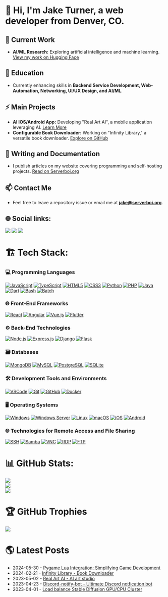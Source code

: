 # 👋 Hi, I'm Jake Turner, a web developer from Denver, CO.

## 🔭 Current Work
- **AI/ML Research:** Exploring artificial intelligence and machine learning. [View my work on Hugging Face](https://huggingface.co/JakeTurner616)

## 🧠 Education
- Currently enhancing skills in **Backend Service Development, Web-Automation, Networking, UI/UX Design, and AI/ML**.

## ⚡ Main Projects
- **AI IOS/Android App:** Developing "Real Art AI", a mobile application leveraging AI. [Learn More](https://app.serverboi.org)
- **Configurable Book Downloader:** Working on "Infinity Library," a versatile book downloader. [Explore on GitHub](https://github.com/JakeTurner616/Infinity-Library)

## 📝 Writing and Documentation
- I publish articles on my website covering programming and self-hosting projects. [Read on Serverboi.org](https://serverboi.org)

## 📫 Contact Me
- Feel free to leave a repository issue or email me at **jake@serverboi.org**.


## 🌐 Social links:
[![](https://img.shields.io/badge/%F0%9F%A4%97%20Hugging%20Face-white?style=flat)](https://huggingface.co/JakeTurner616) [![](https://img.shields.io/twitter/url?url=https%3A%2F%2Fcodepen.io%2Fjaketurner616&logo=codepen&label=CodePen)](https://codepen.io/jaketurner616) [![](https://img.shields.io/twitter/url?url=https%3A%2F%2Ftwitter.com%2Fjek92090056&label=Tweet)](https://twitter.com/jek92090056)




# 🏗️ Tech Stack:

### 💻 Programming Languages
[![JavaScript](https://img.shields.io/badge/JavaScript-323330?style=for-the-badge&logo=javascript&logoColor=F7DF1E)](https://developer.mozilla.org/en-US/docs/Web/JavaScript)
[![TypeScript](https://img.shields.io/badge/TypeScript-007ACC?style=for-the-badge&logo=typescript&logoColor=white)](https://www.typescriptlang.org/)
[![HTML5](https://img.shields.io/badge/HTML5-E34F26?style=for-the-badge&logo=html5&logoColor=white)](https://html.spec.whatwg.org/)
[![CSS3](https://img.shields.io/badge/CSS3-1572B6?style=for-the-badge&logo=css3&logoColor=white)](https://www.w3.org/Style/CSS/Overview.en.html)
[![Python](https://img.shields.io/badge/Python-FFD43B?style=for-the-badge&logo=python&logoColor=blue)](https://www.python.org/)
[![PHP](https://img.shields.io/badge/PHP-777BB4?style=for-the-badge&logo=php&logoColor=white)](https://www.php.net/)
[![Java](https://img.shields.io/badge/Java-007396?style=for-the-badge&logo=java&logoColor=white)](https://www.oracle.com/java/)
[![Dart](https://img.shields.io/badge/Dart-0175C2?style=for-the-badge&logo=dart&logoColor=white)](https://dart.dev/)
[![Bash](https://img.shields.io/badge/GNU%20Bash-4EAA25?style=for-the-badge&logo=GNU%20Bash&logoColor=white)](https://www.gnu.org/software/bash/)
[![Batch](https://img.shields.io/badge/Batch-4D4D4D?style=for-the-badge&logo=windows&logoColor=white)](https://docs.microsoft.com/en-us/windows-server/administration/windows-commands/windows-commands)

### 🌐 Front-End Frameworks
[![React](https://img.shields.io/badge/React-20232A?style=for-the-badge&logo=react&logoColor=61DAFB)](https://reactjs.org/)
[![Angular](https://img.shields.io/badge/Angular-DD0031?style=for-the-badge&logo=angular&logoColor=white)](https://angular.io/)
[![Vue.js](https://img.shields.io/badge/Vue%20js-35495E?style=for-the-badge&logo=vuedotjs&logoColor=4FC08D)](https://vuejs.org/)
[![Flutter](https://img.shields.io/badge/Flutter-02569B?style=for-the-badge&logo=flutter&logoColor=white)](https://flutter.dev/)

### ⚙️ Back-End Technologies
[![Node.js](https://img.shields.io/badge/Node%20js-339933?style=for-the-badge&logo=nodedotjs&logoColor=white)](https://nodejs.org/)
[![Express.js](https://img.shields.io/badge/Express%20js-000000?style=for-the-badge&logo=express&logoColor=white)](https://expressjs.com/)
[![Django](https://img.shields.io/badge/Django-092E20?style=for-the-badge&logo=django&logoColor=green)](https://www.djangoproject.com/)
[![Flask](https://img.shields.io/badge/Flask-000000?style=for-the-badge&logo=flask&logoColor=white)](https://flask.palletsprojects.com/)

### 🗃️ Databases
[![MongoDB](https://img.shields.io/badge/MongoDB-4EA94B?style=for-the-badge&logo=mongodb&logoColor=white)](https://www.mongodb.com/)
[![MySQL](https://img.shields.io/badge/MySQL-005C84?style=for-the-badge&logo=mysql&logoColor=white)](https://www.mysql.com/)
[![PostgreSQL](https://img.shields.io/badge/PostgreSQL-316192?style=for-the-badge&logo=postgresql&logoColor=white)](https://www.postgresql.org/)
[![SQLite](https://img.shields.io/badge/Sqlite-003B57?style=for-the-badge&logo=sqlite&logoColor=white)](https://www.sqlite.org/index.html)

### 🛠️ Development Tools and Environments
[![VSCode](https://img.shields.io/badge/VSCode-0078D4?style=for-the-badge&logo=visual%20studio%20code&logoColor=white)](https://code.visualstudio.com/)
[![Git](https://img.shields.io/badge/GIT-E44C30?style=for-the-badge&logo=git&logoColor=white)](https://git-scm.com/)
[![GitHub](https://img.shields.io/badge/GitHub-100000?style=for-the-badge&logo=github&logoColor=white)](https://github.com/)
[![Docker](https://img.shields.io/badge/Docker-2CA5E0?style=for-the-badge&logo=docker&logoColor=white)](https://www.docker.com/)

### 🖥️ Operating Systems
[![Windows](https://img.shields.io/badge/Windows-0078D6?style=for-the-badge&logo=windows&logoColor=white)](https://www.microsoft.com/en-us/windows)
[![Windows Server](https://img.shields.io/badge/Windows_Server-0078D6?style=for-the-badge&logo=windows&logoColor=white)](https://www.microsoft.com/en-us/cloud-platform/windows-server)
[![Linux](https://img.shields.io/badge/Linux-FCC624?style=for-the-badge&logo=linux&logoColor=black)](https://www.linux.org/)
[![macOS](https://img.shields.io/badge/mac%20os-000000?style=for-the-badge&logo=apple&logoColor=white)](https://www.apple.com/macos/)
[![iOS](https://img.shields.io/badge/iOS-000000?style=for-the-badge&logo=ios&logoColor=white)](https://www.apple.com/ios/)
[![Android](https://img.shields.io/badge/Android-3DDC84?style=for-the-badge&logo=android&logoColor=white)](https://www.android.com/)

### 🌐 Technologies for Remote Access and File Sharing
[![SSH](https://img.shields.io/badge/SSH-4EAA25?style=for-the-badge&logo=ssh&logoColor=white)](https://www.ssh.com/)
[![Samba](https://img.shields.io/badge/Samba-000000?style=for-the-badge&logo=samba&logoColor=white)](https://www.samba.org/)
[![VNC](https://img.shields.io/badge/VNC-FF6600?style=for-the-badge&logo=vnc&logoColor=white)](https://www.realvnc.com/)
[![RDP](https://img.shields.io/badge/RDP-0078D6?style=for-the-badge&logo=windows&logoColor=white)](https://docs.microsoft.com/en-us/windows-server/remote/remote-desktop-services/clients/remote-desktop-clients)
[![FTP](https://img.shields.io/badge/FTP-0096D6?style=for-the-badge&logo=ftp&logoColor=white)](https://en.wikipedia.org/wiki/File_Transfer_Protocol)


# 📊 GitHub Stats:
![](https://github-readme-stats.vercel.app/api?username=JakeTurner616&theme=darcula&hide_border=false&include_all_commits=true&count_private=false)<br/>
![](https://github-readme-streak-stats.herokuapp.com/?user=JakeTurner616&theme=darcula&hide_border=false)<br/>
![](https://github-readme-stats.vercel.app/api/top-langs/?username=JakeTurner616&theme=darcula&hide_border=false&include_all_commits=true&count_private=false&layout=compact)

# 🏆 GitHub Trophies
![](https://github-profile-trophy.vercel.app/?username=JakeTurner616&theme=radical&no-frame=false&no-bg=true&margin-w=4)

# 🌎 Latest Posts 
<!-- feed start -->
- 2024-05-30 - [Pygame Lua Integration: Simplifying Game Development](https://serverboi.org/posts/pygame-lua-bindings/)
- 2024-02-21 - [Infinity Library - Book Downloader](https://serverboi.org/posts/Infinity-Library/)
- 2023-05-02 - [Real Art AI - AI art studio](https://serverboi.org/posts/Real-Art-AI/)
- 2023-04-23 - [Discord-notify-bot - Ultimate Discord notfication bot](https://serverboi.org/posts/Discord-notify-bot/)
- 2023-04-01 - [Load balance Stable Diffusion GPU/CPU Cluster](https://serverboi.org/posts/sd-loadbalance/)
<!-- feed end -->
